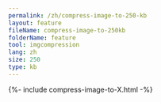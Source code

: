 ```yaml
---
permalink: /zh/compress-image-to-250-kb
layout: feature
fileName: compress-image-to-250kb
folderName: feature
tool: imgcompression
lang: zh
size: 250
type: kb
---
```


{%- include compress-image-to-X.html -%}

